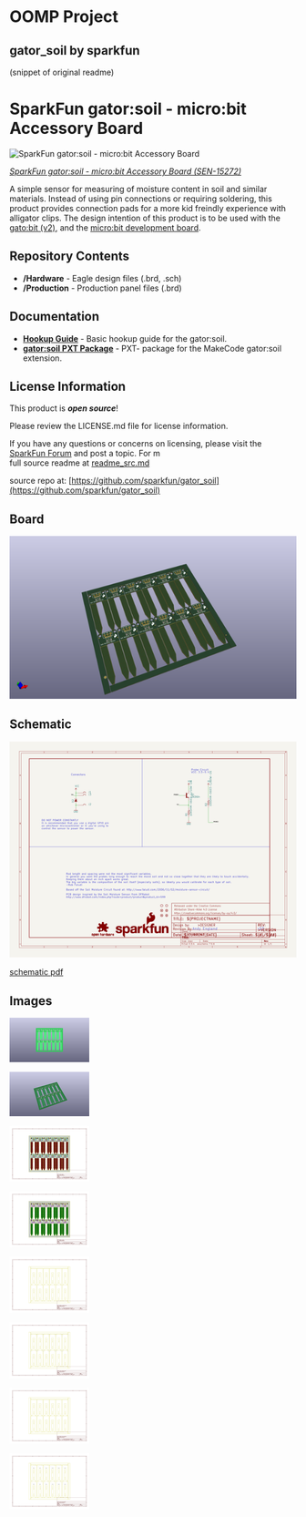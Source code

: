 # OOMP Project  
## gator_soil  by sparkfun  
  
(snippet of original readme)  
  
SparkFun gator:soil - micro:bit Accessory Board   
=============================  
  
![SparkFun gator:soil - micro:bit Accessory Board](https://cdn.sparkfun.com/assets/parts/1/3/7/4/5/15272-SparkFun_gator-soil_-_micro-bit_Accessory_Board-01.jpg)  
  
[*SparkFun gator:soil - micro:bit Accessory Board (SEN-15272)*](https://www.sparkfun.com/products/15272)  
  
A simple sensor for measuring of moisture content in soil and similar materials. Instead of using pin connections or requiring soldering, this product provides connection pads for a more kid freindly experience with alligator clips. The design intention of this product is to be used with the [gato:bit (v2)](https://www.sparkfun.com/products/15162), and the [micro:bit development board](https://www.sparkfun.com/products/14208).  
  
Repository Contents  
-------------------  
  
* **/Hardware** - Eagle design files (.brd, .sch)  
* **/Production** - Production panel files (.brd)  
  
Documentation  
--------------  
  
* **[Hookup Guide](https://learn.sparkfun.com/tutorials/sparkfun-gatorsoil-hookup-guide)** - Basic hookup guide for the gator:soil.  
* **[gator:soil PXT Package](https://github.com/sparkfun/pxt-gator-soil)** - PXT- package for the MakeCode gator:soil extension.  
  
License Information  
-------------------  
  
This product is _**open source**_!   
  
Please review the LICENSE.md file for license information.   
  
If you have any questions or concerns on licensing, please visit the [SparkFun Forum](https://forum.sparkfun.com/index.php) and post a topic. For m  
  full source readme at [readme_src.md](readme_src.md)  
  
source repo at: [https://github.com/sparkfun/gator_soil](https://github.com/sparkfun/gator_soil)  
## Board  
  
[![working_3d.png](working_3d_600.png)](working_3d.png)  
## Schematic  
  
[![working_schematic.png](working_schematic_600.png)](working_schematic.png)  
  
[schematic pdf](working_schematic.pdf)  
## Images  
  
[![working_3D_bottom.png](working_3D_bottom_140.png)](working_3D_bottom.png)  
  
[![working_3D_top.png](working_3D_top_140.png)](working_3D_top.png)  
  
[![working_assembly_page_01.png](working_assembly_page_01_140.png)](working_assembly_page_01.png)  
  
[![working_assembly_page_02.png](working_assembly_page_02_140.png)](working_assembly_page_02.png)  
  
[![working_assembly_page_03.png](working_assembly_page_03_140.png)](working_assembly_page_03.png)  
  
[![working_assembly_page_04.png](working_assembly_page_04_140.png)](working_assembly_page_04.png)  
  
[![working_assembly_page_05.png](working_assembly_page_05_140.png)](working_assembly_page_05.png)  
  
[![working_assembly_page_06.png](working_assembly_page_06_140.png)](working_assembly_page_06.png)  
